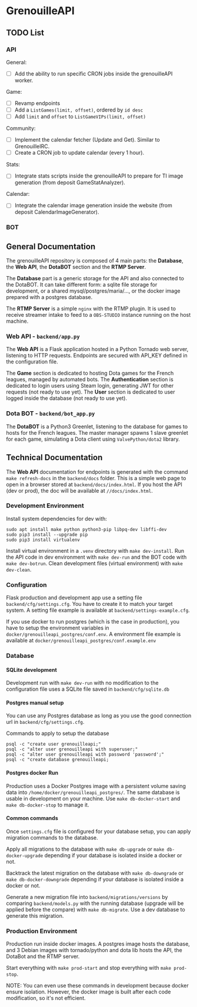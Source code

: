 # GrenouilleAPI

## TODO List

### API

General:
- [ ] Add the ability to run specific CRON jobs inside the grenouilleAPI worker.

Game:
- [ ] Revamp endpoints
- [ ] Add a `ListGames(limit, offset)`, ordered by `id desc`
- [ ] Add `limit` and `offset` to `ListGameVIPs(limit, offset)`

Community:
- [ ] Implement the calendar fetcher (Update and Get). Similar to GrenouilleIRC.
- [ ] Create a CRON job to update calendar (every 1 hour).

Stats:
- [ ] Integrate stats scripts inside the grenouilleAPI to prepare for TI image generation (from deposit GameStatAnalyzer).

Calendar:
- [ ] Integrate the calendar image generation inside the website (from deposit CalendarImageGenerator).

### BOT


## General Documentation

The grenouilleAPI repository is composed of 4 main parts: the **Database**, the **Web API**, the **DotaBOT** section and the **RTMP Server**.
 
The **Database** part is a generic storage for the API and also connected to the DotaBOT. 
It can take different form: a sqlite file storage for development, or a shared mysql/postgres/maria/..., or the docker image prepared with a postgres database.

The **RTMP Server** is a simple `nginx` with the RTMP plugin. It is used to receive streamer intake to feed to a `OBS-STUDIO` instance running on the host machine.

### Web API - `backend/app.py`

The **Web API** is a Flask application hosted in a Python Tornado web server, listening to HTTP requests. 
Endpoints are secured with API_KEY defined in the configuration file.

The **Game** section is dedicated to hosting Dota games for the French leagues, managed by automated bots.
The **Authentication** section is dedicated to login users using Steam login, generating JWT for other requests (not ready to use yet).
The **User** section is dedicated to user logged inside the database (not ready to use yet).

### Dota BOT - `backend/bot_app.py`

The **DotaBOT** is a Python3 Greenlet, listening to the database for games to hosts for the French leagues.
The master manager spawns 1 slave greenlet for each game, simulating a Dota client using `ValvePython/dota2` library.

## Technical Documentation

The **Web API** documentation for endpoints is generated with the command `make refresh-docs` in the `backend/docs` folder.
This is a simple web page to open in a browser stored at `backend/docs/index.html`. 
If you host the API (dev or prod), the doc will be available at `//docs/index.html`.

### Development Environment

Install system dependencies for dev with:
```
sudo apt install make python python3-pip libpq-dev libffi-dev
sudo pip3 install --upgrade pip
sudo pip3 install virtualenv
```

Install virtual environment in a `.venv` directory with `make dev-install`. 
Run the API code in dev environment with `make dev-run` and the BOT code with `make dev-botrun`. 
Clean development files (virtual environment) with `make dev-clean`.

### Configuration

Flask production and development app use a setting file `backend/cfg/settings.cfg`.
You have to create it to match your target system.
A setting file example is available at `backend/settings-example.cfg`.

If you use docker to run postgres (which is the case in production), you have to setup the environment variables in `docker/grenouilleapi_postgres/conf.env`.
A environment file example is available at `docker/grenouilleapi_postgres/conf.example.env`

### Database

#### SQLite development

Development run with `make dev-run` with no modification to the configuration file uses a SQLite file saved in `backend/cfg/sqlite.db`

#### Postgres manual setup

You can use any Postgres database as long as you use the good connection url in `backend/cfg/settings.cfg`.

Commands to apply to setup the database
```
psql -c "create user grenouilleapi;"
psql -c "alter user grenouilleapi with superuser;"
psql -c "alter user grenouilleapi with password 'password';"
psql -c "create database grenouilleapi;
```

#### Postgres docker Run

Production uses a Docker Postgres image with a persistent volume saving data into `/home/docker/grenouilleapi_postgres/`.
The same database is usable in development on your machine. Use `make db-docker-start` and `make db-docker-stop` to manage it.

#### Common commands

Once `settings.cfg` file is configured for your database setup, you can apply migration commands to the database.

Apply all migrations to the database with `make db-upgrade` or `make db-docker-upgrade` depending if your database is isolated inside a docker or not.

Backtrack the latest migration on the database with `make db-downgrade` or `make db-docker-downgrade` depending if your database is isolated inside a docker or not.

Generate a new migration file into `backend/migrations/versions` by comparing `backend/models.py` with the running database (upgrade will be applied before the compare) with `make db-migrate`. Use a dev database to generate this migration.

### Production Environment

Production run inside docker images. A postgres image hosts the database, and 3 Debian images with tornado/python and dota lib hosts the API, the DotaBot and the RTMP server.

Start everything with `make prod-start` and stop everything with `make prod-stop`.

NOTE: You can even use these commands in development because docker ensure isolation.
However, the docker image is built after each code modification, so it's not efficient.

